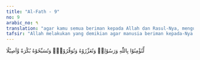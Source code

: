```yaml
---
title: "Al-Fath - 9"
no: 9
arabic_no: ٩
translation: "agar kamu semua beriman kepada Allah dan Rasul-Nya, menguatkan (agama)-Nya, membesarkan-Nya, dan bertasbih kepada-Nya pagi dan petang."
tafsir: "Allah melakukan yang demikian agar manusia beriman kepada-Nya dan kepada Muhammad saw, sebagai rasul yang diutus-Nya; membela dan menegakkan agama-Nya dengan menyampaikan kepada manusia yang lain; mengagungkan-Nya dengan membesarkan nama-Nya; dan bertasbih dengan memuji dan menyucikan-Nya dari sifat-sifat yang tidak layak bagi-Nya pada setiap pagi dan petang."
---
```


لِّتُؤْمِنُوْا بِاللّٰهِ وَرَسُوْلِهٖ وَتُعَزِّرُوْهُ وَتُوَقِّرُوْهُۗ وَتُسَبِّحُوْهُ بُكْرَةً وَّاَصِيْلًا 
